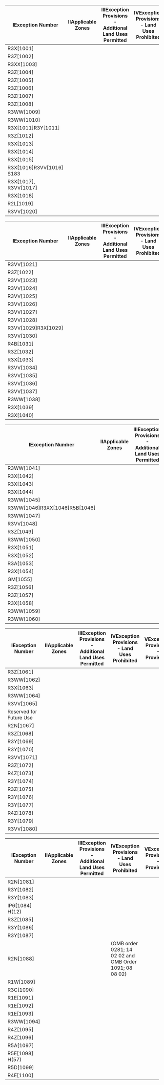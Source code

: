 | IException Number | IIApplicable Zones | IIIException Provisions - Additional Land Uses Permitted | IVException Provisions - Land Uses Prohibited | VException Provisions - Provisions |
| ------- | ------- | ------- | ------- | ------- |
| R3X[1001] |  |  |  |  |
| R3Z[1002] |  |  |  |  |
| R3XX[1003] |  |  |  |  |
| R3Z[1004] |  |  |  |  |
| R3Z[1005] |  |  |  |  |
| R3Z[1006] |  |  |  |  |
| R3Z[1007] |  |  |  |  |
| R3Z[1008] |  |  |  |  |
| R3WW[1009] |  |  |  |  |
| R3WW[1010] |  |  |  |  |
| R3X[1011]R3Y[1011] |  |  |  |  |
| R3Z[1012] |  |  |  |  |
| R3X[1013] |  |  |  |  |
| R3X[1014] |  |  |  |  |
| R3X[1015] |  |  |  |  |
| R3X[1016]R3VV[1016] S183 |  |  |  |  |
| R3X[1017], R3VV[1017] |  |  |  |  |
| R3X[1018] |  |  |  |  |
| R2L[1019] |  |  |  |  |
| R3VV[1020] |  |  |  |  |

| IException Number | IIApplicable Zones | IIIException Provisions - Additional Land Uses Permitted | IVException Provisions - Land Uses Prohibited | VException Provisions - Provisions |
| ------- | ------- | ------- | ------- | ------- |
| R3VV[1021] |  |  |  |  |
| R3Z[1022] |  |  |  |  |
| R3VV[1023] |  |  |  |  |
| R3VV[1024] |  |  |  |  |
| R3VV[1025] |  |  |  |  |
| R3VV[1026] |  |  |  |  |
| R3VV[1027] |  |  |  |  |
| R3VV[1028] |  |  |  |  |
| R3VV[1029]R3X[1029] |  |  |  |  |
| R3VV[1030] |  |  |  |  |
| R4B[1031] |  |  |  |  |
| R3Z[1032] |  |  |  |  |
| R3X[1033] |  |  |  |  |
| R3VV[1034] |  |  |  |  |
| R3VV[1035] |  |  |  |  |
| R3VV[1036] |  |  |  |  |
| R3VV[1037] |  |  |  |  |
| R3WW[1038] |  |  |  |  |
| R3X[1039] |  |  |  |  |
| R3X[1040] |  |  |  |  |

| IException Number | IIApplicable Zones | IIIException Provisions - Additional Land Uses Permitted | IVException Provisions - Land Uses Prohibited | VException Provisions - Provisions |
| ------- | ------- | ------- | ------- | ------- |
| R3WW[1041] |  |  |  |  |
| R3X[1042] |  |  |  |  |
| R3X[1043] |  |  |  |  |
| R3X[1044] |  |  |  |  |
| R3WW[1045] |  |  |  |  |
| R3WW[1046]R3XX[1046]R5B[1046] |  |  |  |  |
| R3WW[1047] |  |  |  |  |
| R3VV[1048] |  |  |  |  |
| R3Z[1049] |  |  |  |  |
| R3WW[1050] |  |  |  |  |
| R3X[1051] |  |  |  |  |
| R3X[1052] |  |  |  |  |
| R3A[1053] |  |  |  |  |
| R3X[1054] |  |  |  |  |
| GM[1055] |  |  |  |  |
| R3Z[1056] |  |  |  |  |
| R3Z[1057] |  |  |  |  |
| R3X[1058] |  |  |  |  |
| R3WW[1059] |  |  |  |  |
| R3WW[1060] |  |  |  |  |

| IException Number | IIApplicable Zones | IIIException Provisions - Additional Land Uses Permitted | IVException Provisions - Land Uses Prohibited | VException Provisions - Provisions |
| ------- | ------- | ------- | ------- | ------- |
| R3Z[1061] |  |  |  |  |
| R3WW[1062] |  |  |  |  |
| R3X[1063] |  |  |  |  |
| R3WW[1064] |  |  |  |  |
| R3VV[1065] |  |  |  |  |
| Reserved for Future Use |  |  |  |  |
| R2N[1067] |  |  |  |  |
| R3Z[1068] |  |  |  |  |
| R3Y[1069] |  |  |  |  |
| R3Y[1070] |  |  |  |  |
| R3VV[1071] |  |  |  |  |
| R3Z[1072] |  |  |  |  |
| R4Z[1073] |  |  |  |  |
| R3Y[1074] |  |  |  |  |
| R3Z[1075] |  |  |  |  |
| R3Y[1076] |  |  |  |  |
| R3Y[1077] |  |  |  |  |
| R4Z[1078] |  |  |  |  |
| R3Y[1079] |  |  |  |  |
| R3VV[1080] |  |  |  |  |

| IException Number | IIApplicable Zones | IIIException Provisions - Additional Land Uses Permitted | IVException Provisions - Land Uses Prohibited | VException Provisions - Provisions |
| ------- | ------- | ------- | ------- | ------- |
| R2N[1081] |  |  |  |  |
| R3Y[1082] |  |  |  |  |
| R3Y[1083] |  |  |  |  |
| IP6[1084] H(12) |  |  |  |  |
| R3Z[1085] |  |  |  |  |
| R3Y[1086] |  |  |  |  |
| R3Y[1087] |  |  |  |  |
| R2N[1088] |  |  | (OMB order 0281; 14 02 02 and OMB Order 1091; 08 08 02) |  |
| R1W[1089] |  |  |  |  |
| R3C[1090] |  |  |  |  |
| R1E[1091] |  |  |  |  |
| R1E[1092] |  |  |  |  |
| R1E[1093] |  |  |  |  |
| R3WW[1094] |  |  |  |  |
| R4Z[1095] |  |  |  |  |
| R4Z[1096] |  |  |  |  |
| R5A[1097] |  |  |  |  |
| R5E[1098] H(57) |  |  |  |  |
| R5D[1099] |  |  |  |  |
| R4E[1100] |  |  |  |  |